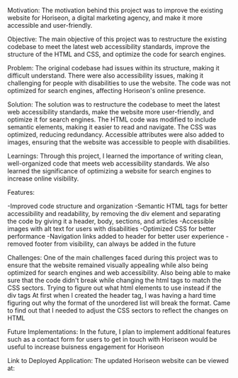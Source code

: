 Motivation:
The motivation behind this project was to improve the existing website for Horiseon, a digital marketing agency, and make it more accessible and user-friendly.

Objective:
The main objective of this project was to restructure the existing codebase to meet the latest web accessibility standards, improve the structure of the HTML and CSS, and optimize the code for search engines.

Problem:
The original codebase had issues within its structure, making it difficult understand. There were also accessibility issues, making it challenging for people with disabilities to use the website. The code was not optimized for search engines, affecting Horiseon's online presence.


Solution:
The solution was to restructure the codebase to meet the latest web accessibility standards, make the website more user-friendly, and optimize it for search engines. The HTML code was modified to include semantic elements, making it easier to read and navigate. The CSS was optimized, reducing redundancy. Accessible attributes were also added to images, ensuring that the website was accessible to people with disabilities.

Learnings:
Through this project, I learned the importance of writing clean, well-organized code that meets web accessibility standards. We also learned the significance of optimizing a website for search engines to increase online visibility. 

Features:

-Improved code structure and organization
-Semantic HTML tags for better accessibility and readability, by removing the div element and separating the code by giving it a header, body, sections, and articles
-Accessible images with alt text for users with disabilities
-Optimized CSS for better performance
-Navigation links added to header for better user experience
-removed footer from visibility, can always be added in the future

Challenges:
One of the main challenges faced during this project was to ensure that the website remained visually appealing while also being optimized for search engines and web accessibility. Also being able to make sure that the code didn't break while changing the html tags to match the CSS sectors.
Trying to figure out what html elements to use instead if the div tags 
At first when I created the header tag, I was having a hard time figuring out why the format of the unordered list will break the format. Came to find out that I needed to adjust the CSS sectors to reflect the changes on HTML

Future Implementations:
In the future, I plan to implement additional features such as a contact form for users to get in touch with Horiseon would be useful to increase buisness engagement for Horiseon 

Link to Deployed Application:
The updated Horiseon website can be viewed at: 